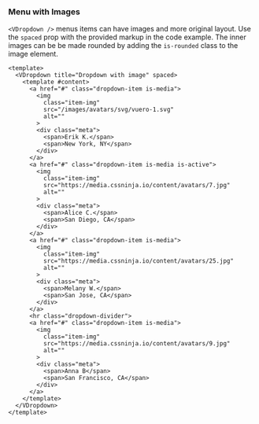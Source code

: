 ### Menu with Images

`<VDropdown />` menus items can have images and more original layout.
Use the `spaced` prop with the provided markup in the code example.
The inner images can be be made rounded by adding
the `is-rounded` class to the image element.

<!--code-->

```vue
<template>
  <VDropdown title="Dropdown with image" spaced>
    <template #content>
      <a href="#" class="dropdown-item is-media">
        <img
          class="item-img"
          src="/images/avatars/svg/vuero-1.svg"
          alt=""
        >
        <div class="meta">
          <span>Erik K.</span>
          <span>New York, NY</span>
        </div>
      </a>
      <a href="#" class="dropdown-item is-media is-active">
        <img
          class="item-img"
          src="https://media.cssninja.io/content/avatars/7.jpg"
          alt=""
        >
        <div class="meta">
          <span>Alice C.</span>
          <span>San Diego, CA</span>
        </div>
      </a>
      <a href="#" class="dropdown-item is-media">
        <img
          class="item-img"
          src="https://media.cssninja.io/content/avatars/25.jpg"
          alt=""
        >
        <div class="meta">
          <span>Melany W.</span>
          <span>San Jose, CA</span>
        </div>
      </a>
      <hr class="dropdown-divider">
      <a href="#" class="dropdown-item is-media">
        <img
          class="item-img"
          src="https://media.cssninja.io/content/avatars/9.jpg"
          alt=""
        >
        <div class="meta">
          <span>Anna B</span>
          <span>San Francisco, CA</span>
        </div>
      </a>
    </template>
  </VDropdown>
</template>
```

<!--/code-->

<!--example-->

<VField horizontal style="gap: 0.5rem;">
  <VControl>
    <VDropdown title="Dropdown with image" spaced>
      <template #content>
        <a href="#" class="dropdown-item is-media">
          <img
            class="item-img"
            src="/images/avatars/svg/vuero-1.svg"
            alt=""
          />
          <div class="meta">
            <span>Erik K.</span>
            <span>New York, NY</span>
          </div>
        </a>
        <a href="#" class="dropdown-item is-media is-active">
          <img
            class="item-img"
            src="https://media.cssninja.io/content/avatars/7.jpg"
            alt=""
          />
          <div class="meta">
            <span>Alice C.</span>
            <span>San Diego, CA</span>
          </div>
        </a>
        <a href="#" class="dropdown-item is-media">
          <img
            class="item-img"
            src="https://media.cssninja.io/content/avatars/25.jpg"
            alt=""
          />
          <div class="meta">
            <span>Melany W.</span>
            <span>San Jose, CA</span>
          </div>
        </a>
        <hr class="dropdown-divider" />
        <a href="#" class="dropdown-item is-media">
          <img
            class="item-img"
            src="https://media.cssninja.io/content/avatars/9.jpg"
            alt=""
          />
          <div class="meta">
            <span>Anna B</span>
            <span>San Francisco, CA</span>
          </div>
        </a>
      </template>
    </VDropdown>
  </VControl>

  <VControl>
    <VDropdown title="Dropdown with rounded image" spaced>
      <template #content>
        <a href="#" class="dropdown-item is-media">
          <img
            class="item-img is-rounded"
            src="/images/avatars/svg/vuero-1.svg"
            alt=""
          />
          <div class="meta">
            <span>Erik K.</span>
            <span>New York, NY</span>
          </div>
        </a>
        <a href="#" class="dropdown-item is-media is-active">
          <img
            class="item-img is-rounded"
            src="https://media.cssninja.io/content/avatars/7.jpg"
            alt=""
          />
          <div class="meta">
            <span>Alice C.</span>
            <span>San Diego, CA</span>
          </div>
        </a>
        <a href="#" class="dropdown-item is-media">
          <img
            class="item-img is-rounded"
            src="https://media.cssninja.io/content/avatars/25.jpg"
            alt=""
          />
          <div class="meta">
            <span>Melany W.</span>
            <span>San Jose, CA</span>
          </div>
        </a>
        <hr class="dropdown-divider" />
        <a href="#" class="dropdown-item is-media">
          <img
            class="item-img is-rounded"
            src="https://media.cssninja.io/content/avatars/9.jpg"
            alt=""
          />
          <div class="meta">
            <span>Anna B</span>
            <span>San Francisco, CA</span>
          </div>
        </a>
      </template>
    </VDropdown>
  </VControl>
</VField>

<!--/example-->
